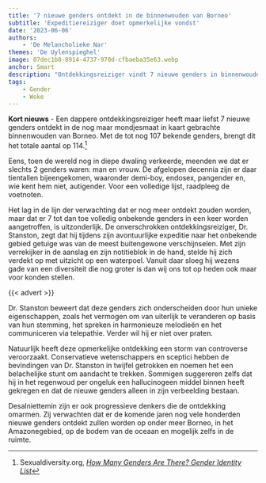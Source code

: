 ```yaml
---
title: '7 nieuwe genders ontdekt in de binnenwouden van Borneo'
subtitle: 'Expeditiereiziger doet opmerkelijke vondst'
date: '2023-06-06'
authors:
    - 'De Melancholieke Nar'
themes: 'De Uylenspieghel'
image: 07dec1b8-8914-4737-970d-cfbaeba35e63.webp
anchor: Smart
description: "Ontdekkingsreiziger vindt 7 nieuwe genders in binnenwouden van Borneo, wat het totale aantal bekende genders op 114 brengt. Controversieel maar ook progressief nieuws.\n"
tags:
    - Gender
    - Woke
---
```


**Kort nieuws** - Een dappere ontdekkingsreiziger heeft maar liefst 7 nieuwe genders ontdekt in de nog maar mondjesmaat in kaart gebrachte binnenwouden van Borneo. Met de tot nog 107 bekende genders, brengt dit het totale aantal op 114.[^1]

Eens, toen de wereld nog in diepe dwaling verkeerde, meenden we dat er slechts 2 genders waren: man en vrouw. De afgelopen decennia zijn er daar tientallen bijeengekomen, waaronder demi-boy, endosex, pangender en, wie kent hem niet, autigender. Voor een volledige lijst, raadpleeg de voetnoten. 

Het lag in de lijn der verwachting dat er nog meer ontdekt zouden worden, maar dat er 7 tot dan toe volledig onbekende genders in een keer worden aangetroffen, is uitzonderlijk. De onverschrokken ontdekkingsreiziger, Dr. Stanston, zegt dat hij tijdens zijn avontuurlijke expeditie naar het onbekende gebied getuige was van de meest buitengewone verschijnselen. Met zijn verrekijker in de aanslag en zijn notitieblok in de hand, stelde hij zich verdekt op met uitzicht op een waterpoel. Vanuit daar sloeg hij wezens gade van een diversiteit die nog groter is dan wij ons tot op heden ook maar voor konden stellen.

{{< advert >}}

Dr. Stanston beweert dat deze genders zich onderscheiden door hun unieke eigenschappen, zoals het vermogen om van uiterlijk te veranderen op basis van hun stemming, het spreken in harmonieuze melodieën en het communiceren via telepathie. Verder wil hij er niet over praten.

Natuurlijk heeft deze opmerkelijke ontdekking een storm van controverse veroorzaakt. Conservatieve wetenschappers en sceptici hebben de bevindingen van Dr. Stanston in twijfel getrokken en noemen het een belachelijke stunt om aandacht te trekken. Sommigen suggereren zelfs dat hij in het regenwoud per ongeluk een hallucinogeen middel binnen heeft gekregen en dat de nieuwe genders alleen in zijn verbeelding bestaan.

Desalniettemin zijn er ook progressieve denkers die de ontdekking omarmen. Zij verwachten dat er de komende jaren nog vele honderden nieuwe genders ontdekt zullen worden op onder meer Borneo, in het Amazonegebied, op de bodem van de oceaan en mogelijk zelfs in de ruimte.

[^1]: Sexualdiversity.org, _[How Many Genders Are There? Gender Identity List](https://www.sexualdiversity.org/edu/1111.php)_
